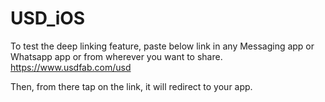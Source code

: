 # USD_iOS

To test the deep linking feature, paste below link in any Messaging app or Whatsapp app or from wherever you want to share.
https://www.usdfab.com/usd

Then, from there tap on the link, it will redirect to your app.
